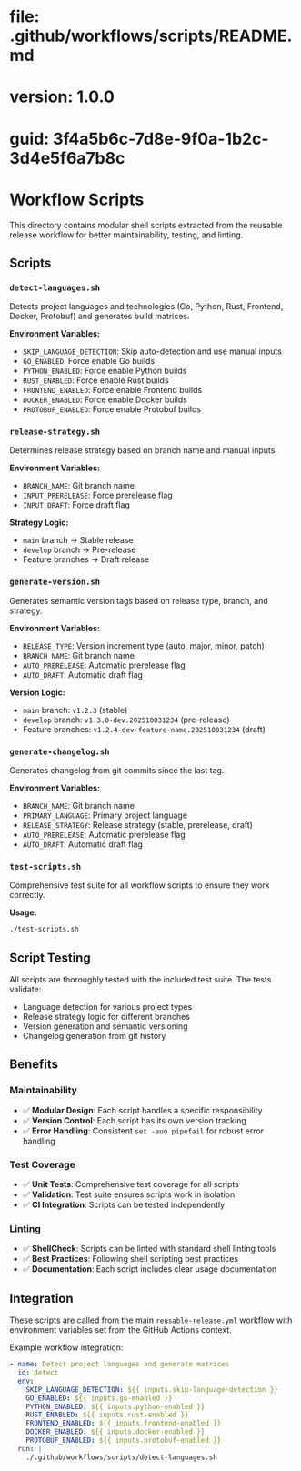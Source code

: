 # file: .github/workflows/scripts/README.md
# version: 1.0.0
# guid: 3f4a5b6c-7d8e-9f0a-1b2c-3d4e5f6a7b8c

# Workflow Scripts

This directory contains modular shell scripts extracted from the reusable release workflow for better maintainability, testing, and linting.

## Scripts

### `detect-languages.sh`

Detects project languages and technologies (Go, Python, Rust, Frontend, Docker, Protobuf) and generates build matrices.

**Environment Variables:**

- `SKIP_LANGUAGE_DETECTION`: Skip auto-detection and use manual inputs
- `GO_ENABLED`: Force enable Go builds
- `PYTHON_ENABLED`: Force enable Python builds
- `RUST_ENABLED`: Force enable Rust builds
- `FRONTEND_ENABLED`: Force enable Frontend builds
- `DOCKER_ENABLED`: Force enable Docker builds
- `PROTOBUF_ENABLED`: Force enable Protobuf builds

### `release-strategy.sh`

Determines release strategy based on branch name and manual inputs.

**Environment Variables:**

- `BRANCH_NAME`: Git branch name
- `INPUT_PRERELEASE`: Force prerelease flag
- `INPUT_DRAFT`: Force draft flag

**Strategy Logic:**

- `main` branch → Stable release
- `develop` branch → Pre-release
- Feature branches → Draft release

### `generate-version.sh`

Generates semantic version tags based on release type, branch, and strategy.

**Environment Variables:**

- `RELEASE_TYPE`: Version increment type (auto, major, minor, patch)
- `BRANCH_NAME`: Git branch name
- `AUTO_PRERELEASE`: Automatic prerelease flag
- `AUTO_DRAFT`: Automatic draft flag

**Version Logic:**

- `main` branch: `v1.2.3` (stable)
- `develop` branch: `v1.3.0-dev.202510031234` (pre-release)
- Feature branches: `v1.2.4-dev-feature-name.202510031234` (draft)

### `generate-changelog.sh`

Generates changelog from git commits since the last tag.

**Environment Variables:**

- `BRANCH_NAME`: Git branch name
- `PRIMARY_LANGUAGE`: Primary project language
- `RELEASE_STRATEGY`: Release strategy (stable, prerelease, draft)
- `AUTO_PRERELEASE`: Automatic prerelease flag
- `AUTO_DRAFT`: Automatic draft flag

### `test-scripts.sh`

Comprehensive test suite for all workflow scripts to ensure they work correctly.

**Usage:**

```bash
./test-scripts.sh
```

## Script Testing

All scripts are thoroughly tested with the included test suite. The tests validate:

- Language detection for various project types
- Release strategy logic for different branches
- Version generation and semantic versioning
- Changelog generation from git history

## Benefits

### Maintainability

- ✅ **Modular Design**: Each script handles a specific responsibility
- ✅ **Version Control**: Each script has its own version tracking
- ✅ **Error Handling**: Consistent `set -euo pipefail` for robust error handling

### Test Coverage

- ✅ **Unit Tests**: Comprehensive test coverage for all scripts
- ✅ **Validation**: Test suite ensures scripts work in isolation
- ✅ **CI Integration**: Scripts can be tested independently

### Linting

- ✅ **ShellCheck**: Scripts can be linted with standard shell linting tools
- ✅ **Best Practices**: Following shell scripting best practices
- ✅ **Documentation**: Each script includes clear usage documentation

## Integration

These scripts are called from the main `reusable-release.yml` workflow with environment variables set from the GitHub Actions context.

Example workflow integration:

```yaml
- name: Detect project languages and generate matrices
  id: detect
  env:
    SKIP_LANGUAGE_DETECTION: ${{ inputs.skip-language-detection }}
    GO_ENABLED: ${{ inputs.go-enabled }}
    PYTHON_ENABLED: ${{ inputs.python-enabled }}
    RUST_ENABLED: ${{ inputs.rust-enabled }}
    FRONTEND_ENABLED: ${{ inputs.frontend-enabled }}
    DOCKER_ENABLED: ${{ inputs.docker-enabled }}
    PROTOBUF_ENABLED: ${{ inputs.protobuf-enabled }}
  run: |
    ./.github/workflows/scripts/detect-languages.sh
```
